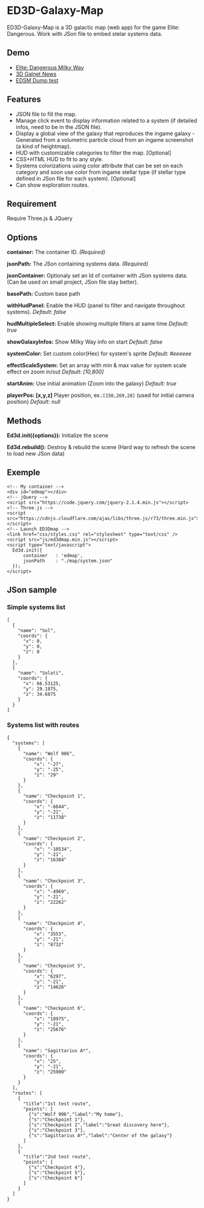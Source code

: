 # ED3D-Galaxy-Map
ED3D-Galaxy-Map is a 3D galactic map (web app) for the game Elite: Dangerous.
Work with JSon file to embed stelar systems data.

## Demo
* [Elite: Dangerous Milky Way](http://en.ed-board.net/3Dgalaxy/)
* [3D Galnet News](http://en.ed-board.net/3Dgalnet/)
* [EDSM Dump test](http://en.ed-board.net/3Dedsm_test/)

## Features
* JSON file to fill the map.
* Manage click event to display information related to a system (if detailed infos, need to be in the JSON file).
* Display a global view of the galaxy that reproduces the ingame galaxy - Generated from a volumetric particle cloud from an ingame screenshot (a kind of heightmap).
* HUD with customizable categories to filter the map. [Optional]
* CSS+HTML HUD to fit to any style.
* Systems colorizations using color attribute that can be set on each category and soon use color from ingame stellar type (if stellar type defined in JSon file for each system). [Optional]
* Can show exploration routes.

## Requirement
Require Three.js & JQuery

## Options
**container:** The container ID. *(Required)*

**jsonPath:** The JSon containing systems data. *(Required)*

**jsonContainer:** Optionaly set an Id of container with JSon systems data. (Can be used on small project, JSon file stay better).

**basePath:** Custom base path

**withHudPanel:** Enable the HUD (panel to filter and navigate throughout systems). *Default: false*

**hudMultipleSelect:** Enable showing multiple filters at same time *Default: true*

**showGalaxyInfos:** Show Milky Way info on start *Default: false*

**systemColor:** Set custom color(Hex) for system's sprite *Default: #eeeeee*

**effectScaleSystem:** Set an array with min & max value for system scale effect on zoom in/out *Default: [10,800]*

**startAnim:** Use initial animation (Zoom into the galaxy) *Default: true*

**playerPos: [x,y,z]** Player position, ex.:```[150,269,28]``` (used for initial camera position)  *Default: null*

## Methods
**Ed3d.init({options}):** Initialize the scene

**Ed3d.rebuild():** Destroy & rebuild the scene (Hard way to refresh the scene to load new JSon data)

## Exemple
```
<!-- My container -->
<div id="edmap"></div>
<!-- jQuery -->
<script src="https://code.jquery.com/jquery-2.1.4.min.js"></script>
<!-- Three.js -->
<script src="https://cdnjs.cloudflare.com/ajax/libs/three.js/r73/three.min.js"></script>
<!-- Launch ED3Dmap -->
<link href="css/styles.css" rel="stylesheet" type="text/css" />
<script src="js/ed3dmap.min.js"></script>
<script type="text/javascript">
  Ed3d.init({
      container   : 'edmap',
      jsonPath    : "./map/system.json"
  });
</script>
```
## JSon sample
### Simple systems list
```
[
  {
    "name": "Sol",
    "coords": {
      "x": 0,
      "y": 0,
      "z": 0
    }
  },
  {
    "name": "Solati",
    "coords": {
      "x": 66.53125,
      "y": 29.1875,
      "z": 34.6875
    }
  }
]
```
### Systems list with routes
```
{
  "systems": [
    {
      "name": "Wolf 906",
      "coords": {
          "x": "-27",
          "y": "-25",
          "z": "29"
      }
    },
    {
      "name": "Checkpoint 1",
      "coords": {
          "x": "-6644",
          "y": "-21",
          "z": "11738"
      }
    },
    {
      "name": "Checkpoint 2",
      "coords": {
          "x": "-10534",
          "y": "-21",
          "z": "16384"
      }
    },
    {
      "name": "Checkpoint 3",
      "coords": {
          "x": "-4969",
          "y": "-21",
          "z": "22262"
      }
    },
    {
      "name": "Checkpoint 4",
      "coords": {
          "x": "3553",
          "y": "-21",
          "z": "8732"
      }
    },
    {
      "name": "Checkpoint 5",
      "coords": {
          "x": "6297",
          "y": "-21",
          "z": "14626"
      }
    },
    {
      "name": "Checkpoint 6",
      "coords": {
          "x": "18975",
          "y": "-21",
          "z": "25676"
      }
    },
    {
      "name": "Sagittarius A*",
      "coords": {
          "x": "25",
          "y": "-21",
          "z": "25900"
      }
    }
  ],
  "routes": [
    {
      "title":"1st test route",
      "points": [
        {"s":"Wolf 906","label":"My home"},
        {"s":"Checkpoint 1"},
        {"s":"Checkpoint 2","label":"Great discovery here"},
        {"s":"Checkpoint 3"},
        {"s":"Sagittarius A*","label":"Center of the galaxy"}
      ]
    },
    {
      "title":"2nd test route",
      "points": [
        {"s":"Checkpoint 4"},
        {"s":"Checkpoint 5"},
        {"s":"Checkpoint 6"}
      ]
    }
  ]
}
```
